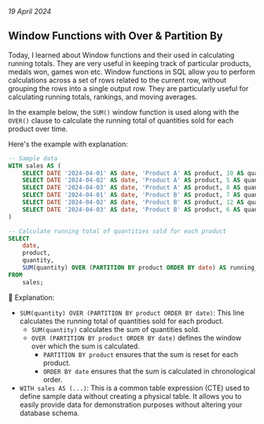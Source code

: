 *19 April 2024*

## Window Functions with Over & Partition By

Today, I learned about Window functions and their used in calculating running totals. They are very useful in keeping track of particular products, medals won, games won etc. Window functions in SQL allow you to perform calculations across a set of rows related to the current row, without grouping the rows into a single output row. They are particularly useful for calculating running totals, rankings, and moving averages.

In the example below, the `SUM()` window function is used along with the `OVER()` clause to calculate the running total of quantities sold for each product over time.

Here's the example with explanation:

```sql
-- Sample data
WITH sales AS (
    SELECT DATE '2024-04-01' AS date, 'Product A' AS product, 10 AS quantity UNION ALL
    SELECT DATE '2024-04-02' AS date, 'Product A' AS product, 5 AS quantity UNION ALL
    SELECT DATE '2024-04-03' AS date, 'Product A' AS product, 8 AS quantity UNION ALL
    SELECT DATE '2024-04-01' AS date, 'Product B' AS product, 7 AS quantity UNION ALL
    SELECT DATE '2024-04-02' AS date, 'Product B' AS product, 12 AS quantity UNION ALL
    SELECT DATE '2024-04-03' AS date, 'Product B' AS product, 6 AS quantity
)

-- Calculate running total of quantities sold for each product
SELECT
    date,
    product,
    quantity,
    SUM(quantity) OVER (PARTITION BY product ORDER BY date) AS running_total
FROM
    sales;
```

🔼 Explanation:
- `SUM(quantity) OVER (PARTITION BY product ORDER BY date)`: This line calculates the running total of quantities sold for each product.
  - `SUM(quantity)` calculates the sum of quantities sold.
  - `OVER (PARTITION BY product ORDER BY date)` defines the window over which the sum is calculated.
    - `PARTITION BY product` ensures that the sum is reset for each product.
    - `ORDER BY date` ensures that the sum is calculated in chronological order.
- `WITH sales AS (...)`: This is a common table expression (CTE) used to define sample data without creating a physical table. It allows you to easily provide data for demonstration purposes without altering your database schema.
